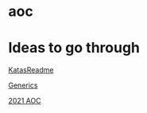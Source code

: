 # aoc

# Ideas to  go through

[KatasReadme](https://github.com/garora/TDD-Katas/blob/main/KatasReadme.md)

[Generics](https://stackoverflow.com/questions/16291868/how-best-to-tdd-generics)

[2021 AOC](https://adventofcode.com/2021/day)
